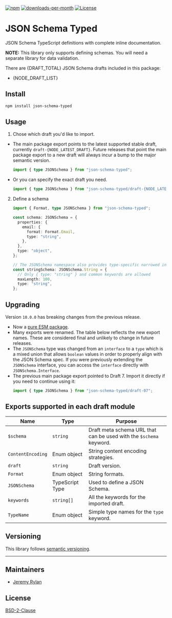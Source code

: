 [![npm](https://img.shields.io/npm/v/json-schema-typed.svg?style=flat-square)](https://npmjs.org/package/json-schema-typed)
[![downloads-per-month](https://img.shields.io/npm/dm/json-schema-typed.svg?style=flat-square&label=npm%20downloads)](https://npmjs.org/package/json-schema-typed)
[![License](https://img.shields.io/badge/license-BSD--2--Clause-blue.svg?style=flat-square)][license]

# JSON Schema Typed

JSON Schema TypeScript definitions with complete inline documentation.

**NOTE:** This library only supports defining schemas. You will need a separate
library for data validation.

There are {DRAFT_TOTAL} JSON Schema drafts included in this package:

- {NODE_DRAFT_LIST}

## Install

```sh
npm install json-schema-typed
```

## Usage

1. Chose which draft you'd like to import.

- The main package export points to the latest supported stable draft, currently
  `draft-{NODE_LATEST_DRAFT}`. Future releases that point the main package
  export to a new draft will always incur a bump to the major semantic version.

  ```ts
  import { type JSONSchema } from "json-schema-typed";
  ```

- Or you can specify the exact draft you need.
  ```ts
  import { type JSONSchema } from "json-schema-typed/draft-{NODE_LATEST_DRAFT}";
  ```

2. Define a schema

   ```ts
   import { Format, type JSONSchema } from "json-schema-typed";

   const schema: JSONSchema = {
     properties: {
       email: {
         format: Format.Email,
         type: "string",
       },
     },
     type: "object",
   };

   // The JSONSchema namespace also provides type-specific narrowed interfaces
   const stringSchema: JSONSchema.String = {
     // Only { type: "string" } and common keywords are allowed
     maxLength: 100,
     type: "string",
   };
   ```

## Upgrading

Version `10.0.0` has breaking changes from the previous release.

- Now a
  [pure ESM package](https://gist.github.com/sindresorhus/a39789f98801d908bbc7ff3ecc99d99c).
- Many exports were renamed. The table below reflects the new export names.
  These are considered final and unlikely to change in future releases.
- The `JSONSchema` type was changed from an `interface` to a `type` which is a
  mixed union that allows `boolean` values in order to properly align with the
  JSON Schema spec. If you were previously extending the `JSONSchema` interface,
  you can access the `interface` directly with `JSONSchema.Interface`.
- The previous main package export pointed to Draft 7. Import it directly if you
  need to continue using it:
  ```ts
  import { type JSONSchema } from "json-schema-typed/draft-07";
  ```

## Exports supported in each draft module

| Name              | Type            | Purpose                                                            |
| ----------------- | --------------- | ------------------------------------------------------------------ |
| `$schema`         | `string`        | Draft meta schema URL that can be used with the `$schema` keyword. |
| `ContentEncoding` | Enum object     | String content encoding strategies.                                |
| `draft`           | `string`        | Draft version.                                                     |
| `Format`          | Enum object     | String formats.                                                    |
| `JSONSchema`      | TypeScript Type | Used to define a JSON Schema.                                      |
| `keywords`        | `string[]`      | All the keywords for the imported draft.                           |
| `TypeName`        | Enum object     | Simple type names for the `type` keyword.                          |

## Versioning

This library follows [semantic versioning](https://semver.org).

---

## Maintainers

- [Jeremy Rylan](https://github.com/jrylan)

## License

[BSD-2-Clause][license]

[license]: https://github.com/jrylan/json-schema-typed/blob/main/dist/node/LICENSE.md
